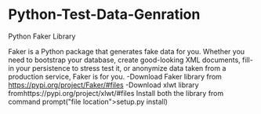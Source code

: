 # Python-Test-Data-Genration

Python Faker Library

Faker is a Python package that generates fake data for you. Whether you need to bootstrap your database, create good-looking XML documents, fill-in your persistence to stress test it, or anonymize data taken from a production service, Faker is for you.
-Download Faker library from https://pypi.org/project/Faker/#files
-Download xlwt library fromhttps://pypi.org/project/xlwt/#files
Install both the library from command prompt("file location">setup.py install)
